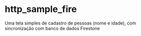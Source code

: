 # http_sample_fire
Uma tela simples de cadastro de pessoas (nome e idade), com sincronização com banco de dados Firestone 
